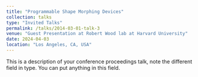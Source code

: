 ```yaml
---
title: "Programmable Shape Morphing Devices"
collection: talks
type: "Invited Talks"
permalink: /talks/2014-03-01-talk-3
venue: "Guest Presentation at Robert Wood lab at Harvard University"
date: 2024-04-03
location: "Los Angeles, CA, USA"
---
```


This is a description of your conference proceedings talk, note the different field in type. You can put anything in this field.

